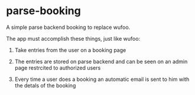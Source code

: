 parse-booking
=============

A simple parse backend booking to replace wufoo. 

The app must accomplish these things, just like wufoo:

1) Take entries from the user on a booking page

2) The entries are stored on parse backend and can be seen on an admin page restrcited to authorized users

3) Every time a user does a booking an automatic email is sent to him with the detals of the booking

